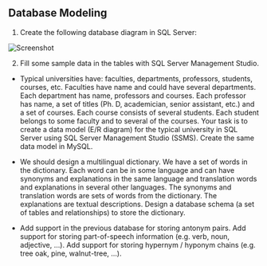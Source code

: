 ## Database Modeling

1. Create the following database diagram in SQL Server:

![Screenshot](https://raw.githubusercontent.com/flextry/Telerik-Academy/master/Databases/03.%20Database%20Modeling/01.%20task/diagram.png)

2. Fill some sample data in the tables with SQL Server Management Studio.

* Typical universities have: faculties, departments, professors, students, courses, etc. Faculties have name and could have several departments. Each department has name, professors and courses. Each professor has name, a set of titles (Ph. D, academician, senior assistant, etc.) and a set of courses. Each course consists of several students. Each student belongs to some faculty and to several of the courses. Your task is to create a data model (E/R diagram) for the typical university in SQL Server using SQL Server Management Studio (SSMS).
Create the same data model in MySQL.

* We should design a multilingual dictionary. We have a set of words in the dictionary.
Each word can be in some language and can have synonyms and explanations in the same language and translation words and explanations in several other languages.
The synonyms and translation words are sets of words from the dictionary. The explanations are textual descriptions.
Design a database schema (a set of tables and relationships) to store the dictionary.

* Add support in the previous database for storing antonym pairs.
Add support for storing part-of-speech information (e.g. verb, noun, adjective, …).
Add support for storing hypernym / hyponym chains (e.g. tree oak, pine, walnut-tree, …).
